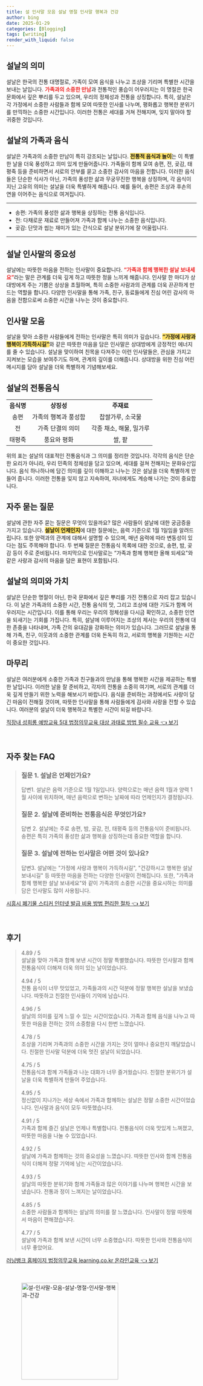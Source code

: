 ```yaml
---
title: 설 인사말 모음 설날 명절 인사말 행복과 건강
author: bing
date: 2025-01-29
categories: [Blogging]
tags: [writing]
render_with_liquid: false
---
```



<h2 id='설날의 의미'>설날의 의미</h2>

<p>설날은 한국의 전통 대명절로, 가족이 모여 음식을 나누고 조상을 기리며 특별한 시간을 보내는 날입니다. <b><span style="color: #ee2323;">가족과의 소중한 만남</span></b>과 전통적인 풍습이 어우러지는 이 명절은 한국 문화에서 깊은 뿌리를 두고 있으며, 우리의 정체성과 전통을 상징합니다. 특히, 설날은 각 가정에서 소중한 사람들과 함께 모여 따뜻한 인사를 나누며, 평화롭고 행복한 분위기를 만끽하는 소중한 시간입니다. 이러한 전통은 세대를 거쳐 전해지며, 잊지 말아야 할 귀중한 것입니다.</p>

<h2 id='설날의 가족과 음식'>설날의 가족과 음식</h2>

<p>설날은 가족과의 소중한 만남이 특히 강조되는 날입니다. <b><span style="background-color: #ffe066;">전통적 음식과 놀이</span></b>는 이 특별한 날을 더욱 풍성하고 의미 있게 만들어줍니다. 가족들이 함께 모여 송편, 전, 곶감, 태평죽 등을 준비하면서 서로의 안부를 묻고 소중한 감사의 마음을 전합니다. 이러한 음식들은 단순한 식사가 아닌, 가족의 풍성한 삶과 무궁무진한 행복을 상징하며, 각 음식이 지닌 고유의 의미는 설날을 더욱 특별하게 해줍니다. 예를 들어, 송편은 조상과 후손의 연을 이어주는 음식으로 여겨집니다.</p>

<hr />

<ul>
    <li>송편: 가족의 풍성한 삶과 행복을 상징하는 전통 음식입니다.</li>
    <li>전: 다채로운 재료로 만들어져 가족과 함께 나누는 소중한 음식입니다.</li>
    <li>곶감: 단맛과 씹는 재미가 있는 간식으로 설날 분위기에 잘 어울립니다.</li>
</ul>

<hr />

<h2 id='설날 인사말의 중요성'>설날 인사말의 중요성</h2>

<p>설날에는 따뜻한 마음을 전하는 인사말이 중요합니다. <b><span style="color: #ee2323;">“가족과 함께 행복한 설날 보내세요”</span></b>라는 말은 관계를 더욱 깊게 하고 따뜻한 정을 느끼게 해줍니다. 인사말 한 마디가 상대방에게 주는 기쁨은 상상을 초월하며, 특히 소중한 사람과의 관계를 더욱 끈끈하게 만드는 역할을 합니다. 다양한 인사말을 통해 가족, 친구, 동료들에게 진심 어린 감사의 마음을 전함으로써 소중한 시간을 나누는 것이 중요합니다.</p>

<h2 id='인사말 모음'>인사말 모음</h2>

<p>설날을 맞아 소중한 사람들에게 전하는 인사말은 특히 의미가 깊습니다. <b><span style="background-color: #ffe066;">“가정에 사랑과 행복이 가득하시길”</span></b>와 같은 따뜻한 마음을 담은 인사말은 상대방에게 긍정적인 에너지를 줄 수 있습니다. 설날을 맞이하여 친목을 다져주는 이런 인사말들은, 관심을 가지고 지켜보는 모습을 보여주기도 하며, 관계의 깊이를 더해줍니다. 상대방을 위한 진심 어린 메시지를 담아 설날을 더욱 특별하게 기념해보세요.</p>

<h2 id='설날의 전통음식'>설날의 전통음식</h2>

<table>
    <tr>
        <td style="text-align: center; height: 17px;"><b>음식명</b></td>
        <td style="text-align: center; height: 17px;"><b>상징성</b></td>
        <td style="text-align: center; height: 17px;"><b>주재료</b></td>
    </tr>
    <tr>
        <td style="text-align: center; height: 17px;">송편</td>
        <td style="text-align: center; height: 17px;">가족의 행복과 풍성함</td>
        <td style="text-align: center; height: 17px;">찹쌀가루, 소국물</td>
    </tr>
    <tr>
        <td style="text-align: center; height: 17px;">전</td>
        <td style="text-align: center; height: 17px;">가족 단결의 의미</td>
        <td style="text-align: center; height: 17px;">각종 채소, 해물, 밀가루</td>
    </tr>
    <tr>
        <td style="text-align: center; height: 17px;">태평죽</td>
        <td style="text-align: center; height: 17px;">풍요와 평화</td>
        <td style="text-align: center; height: 17px;">쌀, 팥</td>
    </tr>
</table>

<p>위의 표는 설날의 대표적인 전통음식과 그 의미를 정리한 것입니다. 각각의 음식은 단순한 요리가 아니라, 우리 민족의 정체성을 담고 있으며, 세대를 걸쳐 전해지는 문화유산입니다. 음식 하나하나에 담긴 의미를 깊이 이해하고 나누는 것은 설날을 더욱 특별하게 만들어 줍니다. 이러한 전통을 잊지 않고 지속하여, 자녀에게도 계승해 나가는 것이 중요합니다.</p>

<h2 id='자주 묻는 질문'>자주 묻는 질문</h2>

<p>설날에 관한 자주 묻는 질문은 무엇이 있을까요? 많은 사람들이 설날에 대한 궁금증을 가지고 있습니다. <b><span style="background-color: #ffe066;">설날이 언제인지</span></b>에 대한 질문에는, 음력 기준으로 1월 1일임을 알려드립니다. 또한 양력과의 관계에 대해서 설명할 수 있으며, 매년 음력에 따라 변동성이 있다는 점도 주목해야 합니다. 두 번째 질문은 전통음식 목록에 대한 것으로, 송편, 밤, 곶감 등이 주로 준비됩니다. 마지막으로 인사말로는 “가족과 함께 행복한 올해 되세요"와 같은 사랑과 감사의 마음을 담은 표현이 포함됩니다.</p>

<h2 id='설날의 의미와 가치'>설날의 의미와 가치</h2>

<p>설날은 단순한 명절이 아닌, 한국 문화에서 깊은 뿌리를 가진 전통으로 자리 잡고 있습니다. 이 날은 가족과의 소중한 시간, 전통 음식의 맛, 그리고 조상에 대한 기도가 함께 어우러지는 시간입니다. 이를 통해 우리는 우리의 정체성을 다시금 확인하고, 소중한 인연을 되새기는 기회를 가집니다. 특히, 설날에 이루어지는 조상의 제사는 우리의 전통에 대한 존중을 나타내며, 가족 간의 유대감을 강화하는 의미가 있습니다. 그러므로 설날을 통해 가족, 친구, 이웃과의 소중한 관계를 더욱 돈독히 하고, 서로의 행복을 기원하는 시간이 중요한 것입니다.</p>

<h2 id='마무리'>마무리</h2>

<p>설날은 여러분에게 소중한 가족과 친구들과의 만남을 통해 행복한 시간을 제공하는 특별한 날입니다. 이러한 날을 잘 준비하고, 각자의 전통을 소중히 여기며, 서로의 관계를 더욱 깊게 만들기 위한 노력을 해보시기 바랍니다. 음식을 준비하는 과정에서도 사랑이 담긴 마음이 전해질 것이며, 따뜻한 인사말을 통해 사람들에게 감사와 사랑을 전할 수 있습니다. 여러분의 설날이 더욱 행복하고 특별한 시간이 되길 바랍니다.</p>


<p><a class="click-button" title="직장내 성희롱 예방교육 5대 법정의무교육 대상 과태료 방법 필수 교육" href="https://yellowplanner.github.io/posts/%EC%A7%81%EC%9E%A5%EB%82%B4-%EC%84%B1%ED%9D%AC%EB%A1%B1-%EC%98%88%EB%B0%A9%EA%B5%90%EC%9C%A1-5%EB%8C%80-%EB%B2%95%EC%A0%95%EC%9D%98%EB%AC%B4%EA%B5%90%EC%9C%A1-%EB%8C%80%EC%83%81-%EA%B3%BC%ED%83%9C%EB%A3%8C-%EB%B0%A9%EB%B2%95-%ED%95%84%EC%88%98-%EA%B5%90%EC%9C%A1/" rel="dofollow">직장내 성희롱 예방교육 5대 법정의무교육 대상 과태료 방법 필수 교육 👈 보기</a></p><br>
<h2 id='자주_찾는_FAQ'>자주 찾는 FAQ</h2>
<div itemscope="" itemtype="https://schema.org/FAQPage"> 
<blockquote> 
<div itemscope="" itemprop="mainEntity" itemtype="https://schema.org/Question"> 
<h3 itemprop="name">질문 1. 설날은 언제인가요?</h3> 
<div itemscope="" itemprop="acceptedAnswer" itemtype="https://schema.org/Answer"> 
<span itemprop="text"> 
<p>답변1. 설날은 음력 기준으로 1월 1일입니다. 양력으로는 매년 음력 1월과 양력 1월 사이에 위치하며, 매년 음력으로 변하는 날짜에 따라 언제인지가 결정됩니다.</p> 
</span> 
</div> 
</div> 
<div itemscope="" itemprop="mainEntity" itemtype="https://schema.org/Question"> 
<h3 itemprop="name">질문 2. 설날에 준비하는 전통음식은 무엇인가요?</h3> 
<div itemscope="" itemprop="acceptedAnswer" itemtype="https://schema.org/Answer"> 
<span itemprop="text"> 
<p>답변 2. 설날에는 주로 송편, 밤, 곶감, 전, 태평죽 등의 전통음식이 준비됩니다. 송편은 특히 가족의 풍성한 삶과 행복을 상징하는데 중요한 역할을 합니다.</p> 
</span> 
</div> 
</div> 
<div itemscope="" itemprop="mainEntity" itemtype="https://schema.org/Question"> 
<h3 itemprop="name">질문 3. 설날에 전하는 인사말은 어떤 것이 있나요?</h3> 
<div itemscope="" itemprop="acceptedAnswer" itemtype="https://schema.org/Answer"> 
<span itemprop="text"> 
<p>답변3. 설날에는 "가정에 사랑과 행복이 가득하시길", "건강하시고 행복한 설날 보내시길" 등 따뜻한 마음을 전하는 다양한 인사말이 전해집니다. 또한, "가족과 함께 행복한 설날 보내세요"와 같이 가족과의 소중한 시간을 중요시하는 의미를 담은 인사말도 많이 사용됩니다.</p> 
</span> 
</div> 
</div> 
</blockquote> 
</div>
<p><a class="click-button" title="시흥시 폐기물 스티커 인터넷 발급 비용 방법 편리한 절차" href="https://yellowplanner.github.io/posts/%EC%8B%9C%ED%9D%A5%EC%8B%9C-%ED%8F%90%EA%B8%B0%EB%AC%BC-%EC%8A%A4%ED%8B%B0%EC%BB%A4-%EC%9D%B8%ED%84%B0%EB%84%B7-%EB%B0%9C%EA%B8%89-%EB%B9%84%EC%9A%A9-%EB%B0%A9%EB%B2%95-%ED%8E%B8%EB%A6%AC%ED%95%9C-%EC%A0%88%EC%B0%A8/" rel="dofollow">시흥시 폐기물 스티커 인터넷 발급 비용 방법 편리한 절차 👈 보기</a></p><br>
<h2 id='후기'>후기</h2>
<div itemscope itemtype="https://schema.org/Product">
  <blockquote>
  <div itemprop="review" itemscope itemtype="https://schema.org/Review">
      <div itemprop="reviewRating" itemscope itemtype="https://schema.org/Rating"> <span itemprop="ratingValue">4.89</span> / <span itemprop="bestRating">5</span> </div>
      <span itemprop="reviewBody">설날을 맞아 가족과 함께 보낸 시간이 정말 특별했습니다. 따뜻한 인사말과 함께 전통음식이 더해져 더욱 의미 있는 날이었습니다.</span>
  </div>
  <br>
  <div itemprop="review" itemscope itemtype="https://schema.org/Review">
      <div itemprop="reviewRating" itemscope itemtype="https://schema.org/Rating"> <span itemprop="ratingValue">4.94</span> / <span itemprop="bestRating">5</span> </div>
      <span itemprop="reviewBody">전통 음식이 너무 맛있었고, 가족들과의 시간 덕분에 정말 행복한 설날을 보냈습니다. 따뜻하고 친절한 인사들이 기억에 남습니다.</span>
  </div>
  <br>
  <div itemprop="review" itemscope itemtype="https://schema.org/Review">
      <div itemprop="reviewRating" itemscope itemtype="https://schema.org/Rating"> <span itemprop="ratingValue">4.96</span> / <span itemprop="bestRating">5</span> </div>
      <span itemprop="reviewBody">설날의 의미를 깊게 느낄 수 있는 시간이었습니다. 가족과 함께 음식을 나누고 따뜻한 마음을 전하는 것의 소중함을 다시 한번 느꼈습니다.</span>
  </div>
  <br>
  <div itemprop="review" itemscope itemtype="https://schema.org/Review">
      <div itemprop="reviewRating" itemscope itemtype="https://schema.org/Rating"> <span itemprop="ratingValue">4.78</span> / <span itemprop="bestRating">5</span> </div>
      <span itemprop="reviewBody">조상을 기리며 가족과의 소중한 시간을 가지는 것이 얼마나 중요한지 깨달았습니다. 친절한 인사말 덕분에 더욱 멋진 설날이 되었습니다.</span>
  </div>
  <br>
  <div itemprop="review" itemscope itemtype="https://schema.org/Review">
      <div itemprop="reviewRating" itemscope itemtype="https://schema.org/Rating"> <span itemprop="ratingValue">4.75</span> / <span itemprop="bestRating">5</span> </div>
      <span itemprop="reviewBody">전통음식과 함께 가족들과 나눈 대화가 너무 즐거웠습니다. 친절한 분위기가 설날을 더욱 특별하게 만들어 주었습니다.</span>
  </div>
  <br>
  <div itemprop="review" itemscope itemtype="https://schema.org/Review">
      <div itemprop="reviewRating" itemscope itemtype="https://schema.org/Rating"> <span itemprop="ratingValue">4.95</span> / <span itemprop="bestRating">5</span> </div>
      <span itemprop="reviewBody">정신없이 지나가는 세상 속에서 가족과 함께하는 설날은 정말 소중한 시간이었습니다. 인사말과 음식이 모두 따뜻했습니다.</span>
  </div>
  <br>
  <div itemprop="review" itemscope itemtype="https://schema.org/Review">
      <div itemprop="reviewRating" itemscope itemtype="https://schema.org/Rating"> <span itemprop="ratingValue">4.91</span> / <span itemprop="bestRating">5</span> </div>
      <span itemprop="reviewBody">가족과 함께 즐긴 설날은 언제나 특별합니다. 전통음식이 더욱 맛있게 느껴졌고, 따뜻한 마음을 나눌 수 있었습니다.</span>
  </div>
  <br>
  <div itemprop="review" itemscope itemtype="https://schema.org/Review">
      <div itemprop="reviewRating" itemscope itemtype="https://schema.org/Rating"> <span itemprop="ratingValue">4.92</span> / <span itemprop="bestRating">5</span> </div>
      <span itemprop="reviewBody">설날에 가족과 함께하는 것의 중요성을 느꼈습니다. 따뜻한 인사와 함께 전통음식이 더해져 정말 기억에 남는 시간이었습니다.</span>
  </div>
  <br>
  <div itemprop="review" itemscope itemtype="https://schema.org/Review">
      <div itemprop="reviewRating" itemscope itemtype="https://schema.org/Rating"> <span itemprop="ratingValue">4.93</span> / <span itemprop="bestRating">5</span> </div>
      <span itemprop="reviewBody">설날의 따뜻한 분위기와 함께 가족들과 많은 이야기를 나누며 행복한 시간을 보냈습니다. 전통과 정이 느껴지는 날이었습니다.</span>
  </div>
  <br>
  <div itemprop="review" itemscope itemtype="https://schema.org/Review">
      <div itemprop="reviewRating" itemscope itemtype="https://schema.org/Rating"> <span itemprop="ratingValue">4.85</span> / <span itemprop="bestRating">5</span> </div>
      <span itemprop="reviewBody">소중한 사람들과 함께하는 설날의 의미를 잘 느꼈습니다. 인사말이 정말 따뜻해서 마음이 편해졌습니다.</span>
  </div>
  <br>
  <div itemprop="review" itemscope itemtype="https://schema.org/Review">
      <div itemprop="reviewRating" itemscope itemtype="https://schema.org/Rating"> <span itemprop="ratingValue">4.77</span> / <span itemprop="bestRating">5</span> </div>
      <span itemprop="reviewBody">설날에 가족과 함께 보낸 시간이 너무 소중했습니다. 따뜻한 인사와 전통음식이 너무 좋았어요.</span>
  </div>
  </blockquote>
</div>
<p><a class="click-button" title="러닝뱅크 홈페이지 법정의무교육 learning.co.kr 온라인교육" href="https://yellowplanner.github.io/posts/%EB%9F%AC%EB%8B%9D%EB%B1%85%ED%81%AC-%ED%99%88%ED%8E%98%EC%9D%B4%EC%A7%80-%EB%B2%95%EC%A0%95%EC%9D%98%EB%AC%B4%EA%B5%90%EC%9C%A1-learning.co.kr-%EC%98%A8%EB%9D%BC%EC%9D%B8%EA%B5%90%EC%9C%A1/" rel="dofollow">러닝뱅크 홈페이지 법정의무교육 learning.co.kr 온라인교육 👈 보기</a></p><br>
<figure class="image"><img src="https://yellowplanner.github.io/assets/img/thumbnail/설-인사말-모음-설날-명절-인사말-행복과-건강.webp" alt="설-인사말-모음-설날-명절-인사말-행복과-건강" width="256" height="256"></figure>